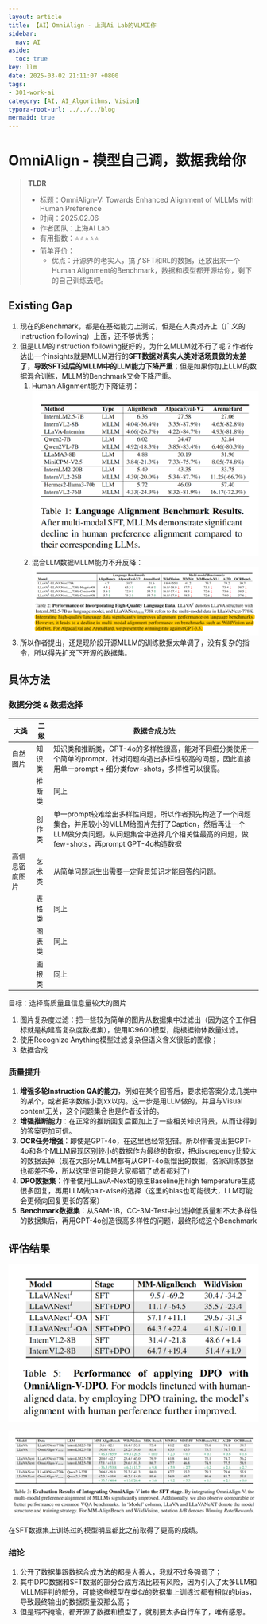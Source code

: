 ```yaml
---
layout: article
title: 【AI】OmniAlign - 上海Ai Lab的VLM工作
sidebar:
  nav: AI
aside:
  toc: true
key: llm
date: 2025-03-02 21:11:07 +0800
tags:
- 301-work-ai
category: [AI, AI_Algorithms, Vision]
typora-root-url: ../../../blog
mermaid: true
---
```


# OmniAlign - 模型自己调，数据我给你

> **TLDR**
>
> - 标题：OmniAlign-V: Towards Enhanced Alignment of MLLMs with Human Preference
> - 时间：2025.02.06
> - 作者团队：上海AI Lab
> - 有用指数：⭐️⭐️⭐️⭐️⭐️
> - 简单评价：
>   - 优点：开源界的老实人，搞了SFT和RL的数据，还放出来一个Human Alignment的Benchmark，数据和模型都开源给你，剩下的自己训练去吧。

## Existing Gap

1. 现在的Benchmark，都是在基础能力上测试，但是在人类对齐上（广义的instruction following）上面，还不够优秀；
2. 但是LLM的instruction following挺好的，为什么MLLM就不行了呢？作者传达出一个insights就是MLLM进行的**SFT数据对真实人类对话场景做的太差了，导致SFT过后的MLLM中的LLM能力下降严重**；但是如果你加上LLM的数据混合训练，MLLM的Benchmark又会下降严重。
   1. Human Alignment能力下降证明：![image-20250302215924662](/assets/images/image-20250302215924662.png)
   2. 混合LLM数据MLLM能力不升反降：![image-20250302220013452](/assets/images/image-20250302220013452.png)
3. 所以作者提出，还是现阶段开源MLLM的训练数据太单调了，没有复杂的指令，所以得先扩充下开源的数据集。

## 具体方法

### **数据分类** & **数据选择**

| 大类           | 二级   | 数据合成方法                                                 |
| -------------- | ------ | ------------------------------------------------------------ |
| 自然图片       | 知识类 | 知识类和推断类，GPT-4o的多样性很高，能对不同细分类使用一个简单的prompt，针对问题构造出多样性较高的问题，因此直接用单一prompt + 细分类few-shots，多样性可以很高。 |
|                | 推断类 | 同上                                                         |
|                | 创作类 | 单一prompt较难给出多样性问题，所以作者预先构造了一个问题集合，并用较小的MLLM给图片先打了Caption，然后再让一个LLM做分类问题，从问题集合中选择几个相关性最高的问题，做few-shots，再prompt GPT-4o构造数据 |
| 高信息密度图片 | 艺术类 | 从简单问题派生出需要一定背景知识才能回答的问题。             |
|                | 表格类 | 同上                                                         |
|                | 图表类 | 同上                                                         |
|                | 画报类 | 同上                                                         |

目标：选择高质量且信息量较大的图片

1. 图片复杂度过滤：把一些较为简单的图片从数据集中过滤出（因为这个工作目标就是构建高复杂度数据集），使用IC9600模型，能根据物体数量过滤。
2. 使用Recognize Anything模型过滤复杂但语义含义很低的图像；
3. 数据合成

### 质量提升

1. **增强多轮Instruction QA的能力**，例如在某个回答后，要求把答案分成几类中的某个，或者把字数缩小到xx以内。这一步是用LLM做的，并且与Visual content无关，这个问题集合也是作者设计的。
2. **增强推断能力**：在正常的推断回复后面加上了一些相关知识背景，从而让得到的答案更加可信。
3. **OCR任务增强**：即使是GPT-4o，在这里也经常犯错。所以作者提出把GPT-4o和各个MLLM展现区别较小的数据作为最终的数据，把discrepency比较大的数据丢掉（现在大部分MLLM都有从GPT-4o蒸馏出的数据，各家训练数据也都差不多，所以这里很可能是大家都错了或者都对了）
4. **DPO数据集**：作者使用LLaVA-Next的原生Baseline用high temperature生成很多回复，再用LLM做pair-wise的选择（这里的bias也可能很大，LLM可能会更倾向回复更长的答案）
5. **Benchmark数据集**：从SAM-1B，CC-3M-Test中过滤掉低质量和不太多样性的数据集后，再用GPT-4o创造很高多样性的问题，最终形成这个Benchmark

## 评估结果

![image-20250302223457237](/assets/images/image-20250302223457237.png)

![image-20250302223539412](/assets/images/image-20250302223539412.png)

在SFT数据集上训练过的模型明显都比之前取得了更高的成绩。

### 结论

1. 公开了数据集跟数据合成方法的都是大善人，我就不过多强调了；
2. 其中DPO数据和SFT数据的部分合成方法比较有风险，因为引入了太多LLM和MLLM评判的部分，可能这些模型在类似的数据集上训练过都有相似的bias，导致最终输出的数据质量没那么高；
3. 但是瑕不掩瑜，都开源了数据和模型了，就别要太多自行车了，唯有感恩。